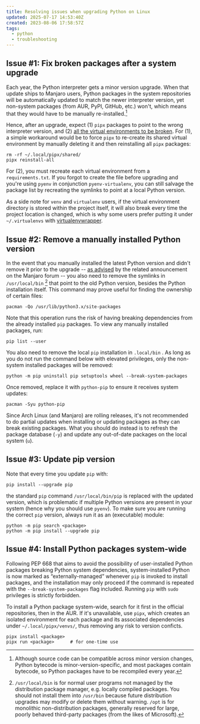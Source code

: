 ```yaml
---
title: Resolving issues when upgrading Python on Linux
updated: 2025-07-17 14:53:40Z
created: 2023-08-06 17:58:57Z
tags:
  - python
  - troubleshooting
---
```


## Issue #1: Fix broken packages after a system upgrade

Each year, the Python interpreter gets a minor version upgrade. When that update ships to Manjaro users, Python packages in the system repositories will be automatically updated to match the newer interpreter version, yet non-system packages (from AUR, PyPI, GitHub, etc.) won't, which means that they would have to be manually re-installed.[^1]

Hence, after an upgrade, expect (1) `pipx` packages to point to the wrong interpreter version, and (2) [all the virtual environments to be broken](https://github.com/pypa/pipx/issues/146). For (1), a simple workaround would be to force `pipx` to re-create its shared virtual environment by manually deleting it and then reinstalling all `pipx` packages:
```plaintext
rm -rf ~/.local/pipx/shared/  
pipx reinstall-all
```
For (2), you must recreate each virtual environment from a `requirements.txt`. If you forgot to create the file before upgrading and you're using `pyenv` in conjunction `pyenv-virtualenv`, you can still salvage the package list by recreating the symlinks to point at a local Python version.

As a side note for `venv` and `virtualenv` users, if the virtual environment directory is stored within the project itself, it will also break every time the project location is changed, which is why some users prefer putting it under `~/.virtualenvs` with [virtualenvwrapper](https://github.com/python-virtualenvwrapper/virtualenvwrapper).

## Issue #2: Remove a manually installed Python version

In the event that you manually installed the latest Python version and didn't remove it prior to the upgrade -- [as advised](https://forum.manjaro.org/t/howto-remove-latest-aur-python-before-system-python-upgrade/142625) by the related announcement on the Manjaro forum -- you also need to remove the symlinks in `/usr/local/bin` [^2] that point to the old Python version, besides the Python installation itself. This command may prove useful for finding the ownership of certain files:
```plaintext
pacman -Qo /usr/lib/python3.x/site-packages
```
Note that this operation runs the risk of having breaking dependencies from the already installed `pip` packages. To view any manually installed packages, run:  
```plaintext
pip list --user
```
You also need to remove the local `pip` installation in `.local/bin` . As long as you do not run the command below with elevated privileges, only the non-system installed packages will be removed:
```plaintext
python -m pip uninstall pip setuptools wheel --break-system-packages
```
Once removed, replace it with `python-pip` to ensure it receives system updates:
```plaintext
pacman -Syu python-pip
```
Since Arch Linux (and Manjaro) are rolling releases, it's not recommended to do partial updates when installing or updating packages as they can break existing packages. What you should do instead is to refresh the package database (`-y`) and update any out-of-date packages on the local system (`u`).

## Issue #3: Update pip version

Note that every time you update `pip` with:
```plaintext
pip install --upgrade pip  
```
the standard `pip` command `/usr/local/bin/pip` is replaced with the updated version, which is problematic if multiple Python versions are present in your system (hence why you should use `pyenv`). To make sure you are running the correct `pip` version, always run it as an (executable) module:
```plaintext
python -m pip search <package>  
python -m pip install --upgrade pip 
```

## Issue #4: Install Python packages system-wide

Following PEP 668 that aims to avoid the possibility of user-installed Python packages breaking Python system dependencies, system-installed Python is now marked as “externally-managed” whenever `pip` is invoked to install packages, and the installation may only proceed if the command is repeated with the `--break-system-packages` flag included. Running `pip` with `sudo` privileges is strictly forbidden.

To install a Python package system-wide, search for it first in the official repositories, then in the AUR. If it's unavailable, use `pipx`, which creates an isolated environment for each package and its associated dependencies under  `~/.local/pipx/venvs/`, thus removing any risk to version conficts.
```plaintext
pipx install <package>
pipx run <package>      # for one-time use
```


[^1]: Although source code can be compatible across minor version changes, Python bytecode is minor-version-specific, and most packages contain bytecode, so Python packages have to be recompiled every year.
[^2]: `/usr/local/bin` is for normal user programs not managed by the distribution package manager, e.g. locally compiled packages. You should not install them into `/usr/bin` because future distribution upgrades may modify or delete them without warning. `/opt` is for monolithic non-distribution packages, generally reserved for large, poorly behaved third-party packages (from the likes of Microsoft).
